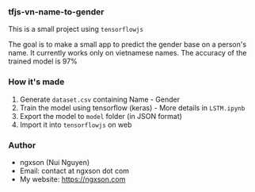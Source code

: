 ### tfjs-vn-name-to-gender

This is a small project using `tensorflowjs`

The goal is to make a small app to predict the gender base on a person's name. It currently works only on vietnamese names. The accuracy of the trained model is 97%

### How it's made

1. Generate `dataset.csv` containing Name - Gender
2. Train the model using tensorflow (keras) - More details in `LSTM.ipynb`
3. Export the model to `model` folder (in JSON format)
4. Import it into `tensorflowjs` on web

### Author

* ngxson (Nui Nguyen)
* Email: contact at ngxson dot com
* My website: https://ngxson.com
